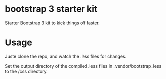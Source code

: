 bootstrap 3 starter kit
========================

Starter Bootstrap 3 kit to kick things off faster.

Usage
========================

Juste clone the repo, and watch the .less files for changes.

Set the output directory of the compiled .less files in _vendor/bootstrap_less to the /css directory.
